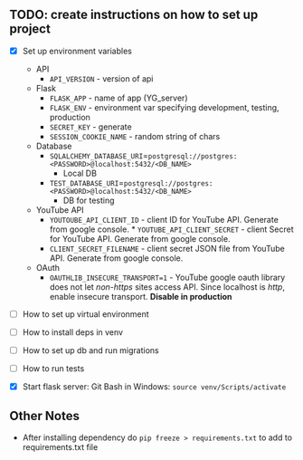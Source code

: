 ## TODO: create instructions on how to set up project

- [x] Set up environment variables

	* API
		* `API_VERSION` - version of api
	* Flask
		* `FLASK_APP` - name of app (YG_server)
		* `FLASK_ENV` - environment var specifying development, testing, production
		* `SECRET_KEY` - generate 
		* `SESSION_COOKIE_NAME` - random string of chars
	* Database
		* `SQLALCHEMY_DATABASE_URI`=`postgresql://postgres:<PASSWORD>@localhost:5432/<DB_NAME>`
			* Local DB
		* `TEST_DATABASE_URI`=`postgresql://postgres:<PASSWORD>@localhost:5432/<DB_NAME>`
			* DB for testing
	* YouTube API
		* `YOUTOUBE_API_CLIENT_ID` - client ID for YouTube API. Generate from google console.  * `YOUTUBE_API_CLIENT_SECRET` - client Secret for YouTube API. Generate from google console.
		* `CLIENT_SECRET_FILENAME` - client secret JSON file from YouTube API. Generate from google console.
	* OAuth
		* `OAUTHLIB_INSECURE_TRANSPORT=1` - YouTube google oauth library does not let *non-https* sites access API. Since localhost is *http*, enable insecure transport. **Disable in production**

- [ ] How to set up virtual environment

- [ ] How to install deps in venv

- [ ] How to set up db and run migrations

- [ ] How to run tests

- [x] Start flask server: Git Bash in Windows: `source venv/Scripts/activate`


## Other Notes
- After installing dependency do `pip freeze > requirements.txt` to add to requirements.txt file